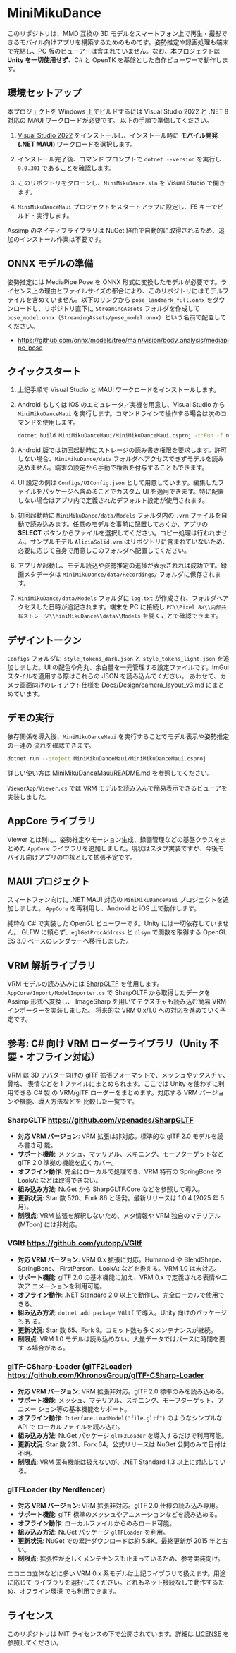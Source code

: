 # MiniMikuDance

このリポジトリは、MMD 互換の 3D モデルをスマートフォン上で再生・撮影できるモバイル向けアプリを構築するためのものです。姿勢推定や録画処理も端末で完結し、PC 版のビューアーは含まれていません。なお、本プロジェクトは **Unity を一切使用せず**、C# と OpenTK を基盤とした自作ビューワーで動作します。


## 環境セットアップ
本プロジェクトを Windows 上でビルドするには Visual Studio 2022 と .NET 8 対応の MAUI ワークロードが必要です。
以下の手順で準備してください。

1. [Visual Studio 2022](https://visualstudio.microsoft.com/vs/) をインストールし、インストール時に **モバイル開発 (.NET MAUI)** ワークロードを選択します。

2. インストール完了後、コマンド プロンプトで `dotnet --version` を実行し `9.0.301` であることを確認します。

3. このリポジトリをクローンし、`MiniMikuDance.sln` を Visual Studio で開きます。

4. `MiniMikuDanceMaui` プロジェクトをスタートアップに設定し、F5 キーでビルド・実行します。

Assimp のネイティブライブラリは NuGet 経由で自動的に取得されるため、追加のインストール作業は不要です。

## ONNX モデルの準備
姿勢推定には MediaPipe Pose を ONNX 形式に変換したモデルが必要です。ライセンス上の理由とファイルサイズの都合により、このリポジトリにはモデルファイルを含めていません。以下のリンクから `pose_landmark_full.onnx` をダウンロードし、リポジトリ直下に `StreamingAssets` フォルダを作成して `pose_model.onnx`（`StreamingAssets/pose_model.onnx`）という名前で配置してください。

- <https://github.com/onnx/models/tree/main/vision/body_analysis/mediapipe_pose>

## クイックスタート
1. 上記手順で Visual Studio と MAUI ワークロードをインストールします。
2. Android もしくは iOS のエミュレータ／実機を用意し、Visual Studio から `MiniMikuDanceMaui` を実行します。コマンドラインで操作する場合は次のコマンドを使用します。

   ```bash
   dotnet build MiniMikuDanceMaui/MiniMikuDanceMaui.csproj -t:Run -f net8.0-android34.0
   ```

3. Android 版では初回起動時にストレージの読み書き権限を要求します。許可しない場合、`MiniMikuDance/data` フォルダへアクセスできずモデルを読み込めません。端末の設定から手動で権限を付与することもできます。

4. UI 設定の例は `Configs/UIConfig.json` として用意しています。編集したファイルをパッケージへ含めることでカスタム UI を適用できます。特に配置しない場合はアプリ内で定義されたデフォルト設定が使用されます。

5. 初回起動時に `MiniMikuDance/data/Models` フォルダ内の `.vrm` ファイルを自動で読み込みます。任意のモデルを事前に配置しておくか、アプリの **SELECT** ボタンからファイルを選択してください。コピー処理は行われません。サンプルモデル `AliciaSolid.vrm` はリポジトリに含まれていないため、必要に応じて自身で用意しこのフォルダへ配置してください。

6. アプリが起動し、モデル読込や姿勢推定の進捗が表示されれば成功です。録画メタデータは `MiniMikuDance/data/Recordings/` フォルダに保存されます。
7. `MiniMikuDance/data/Models` フォルダに `log.txt` が作成され、フォルダへアクセスした日時が追記されます。端末を PC に接続し `PC\\Pixel 8a\\内部共有ストレージ\\MiniMikuDance\\data\\Models` を開くことで確認できます。

## デザイントークン
`Configs` フォルダに `style_tokens_dark.json` と `style_tokens_light.json` を追加しました。UI の配色や角丸、余白量を一元管理する設定ファイルです。ImGui スタイルを適用する際はこれらの JSON を読み込んでください。
あわせて、カメラ画面向けのレイアウト仕様を [Docs/Design/camera_layout_v3.md](Docs/Design/camera_layout_v3.md) にまとめています。

## デモの実行
依存関係を導入後、`MiniMikuDanceMaui` を実行することでモデル表示や姿勢推定の一連の
流れを確認できます。

```bash
dotnet run --project MiniMikuDanceMaui/MiniMikuDanceMaui.csproj
```
詳しい使い方は [MiniMikuDanceMaui/README.md](MiniMikuDanceMaui/README.md) を参照してください。

`ViewerApp/Viewer.cs` では VRM モデルを読み込んで簡易表示できるビューアを実装しました。

## AppCore ライブラリ
Viewer とは別に、姿勢推定やモーション生成、録画管理などの基盤クラスをまとめた `AppCore` ライブラリを追加しました。現状はスタブ実装ですが、今後モバイル向けアプリの中核として拡張予定です。


## MAUI プロジェクト
スマートフォン向けに .NET MAUI 対応の `MiniMikuDanceMaui` プロジェクトを追加しました。
`AppCore` を再利用し、Android と iOS 上で動作します。

純粋な C# で実装した OpenGL ビューワーです。Unity には一切依存していません。
GLFW に頼らず、`eglGetProcAddress` と `dlsym` で関数を取得する OpenGL ES 3.0 ベースのレンダラーへ移行しました。

## VRM 解析ライブラリ
VRM モデルの読み込みには [SharpGLTF](https://github.com/vpenades/SharpGLTF) を使用します。
`AppCore/Import/ModelImporter.cs` で SharpGLTF から取得したデータを Assimp 形式へ変換し、
ImageSharp を用いてテクスチャも読み込む簡易 VRM インポーターを実装しました。
将来的な VRM 0.x/1.0 への対応を進めていく予定です。

## 参考: C# 向け VRM ローダーライブラリ（Unity 不要・オフライン対応）

VRM は 3D アバター向けの glTF 拡張フォーマットで、メッシュやテクスチャ、骨格、
表情などを 1 ファイルにまとめられます。ここでは Unity を使わずに利用できる C# 製
の VRM/glTF ローダーをまとめます。対応する VRM バージョンや機能、導入方法などを
比較した一覧です。

### SharpGLTF <https://github.com/vpenades/SharpGLTF>

- **対応 VRM バージョン**: VRM 拡張は非対応。標準的な glTF 2.0 モデルを読み書き可
  能。
- **サポート機能**: メッシュ、マテリアル、スキニング、モーフターゲットなど glTF
  2.0 準拠の機能を広くカバー。
- **オフライン動作**: 完全にローカルで処理でき、VRM 特有の SpringBone や LookAt
  などは取得できない。
- **組み込み方法**: NuGet から SharpGLTF.Core などを参照して導入。
- **更新状況**: Star 数 520、Fork 86 と活発。最新リリースは 1.0.4 (2025 年 5 月)。
- **制限点**: VRM 拡張を解釈しないため、メタ情報や VRM 独自のマテリアル (MToon)
  には非対応。

### VGltf <https://github.com/yutopp/VGltf>

- **対応 VRM バージョン**: VRM 0.x 拡張に対応。Humanoid や BlendShape、SpringBone、
  FirstPerson、LookAt などを扱える。VRM 1.0 は未対応。
- **サポート機能**: glTF 2.0 の基本機能に加え、VRM 0.x で定義される表情や二次ア
  ニメーションを利用可能。
- **オフライン動作**: .NET Standard 2.0 以上で動作し、完全ローカルで使用できる。
- **組み込み方法**: `dotnet add package VGltf` で導入。Unity 向けのパッケージもあ
  る。
- **更新状況**: Star 数 65、Fork 9。コミット数も多くメンテナンスが継続。
- **制限点**: VRM 1.0 モデルは読み込めない。大量データではパースに時間を要す
  る場合がある。

### glTF-CSharp-Loader (glTF2Loader) <https://github.com/KhronosGroup/glTF-CSharp-Loader>

- **対応 VRM バージョン**: VRM 拡張非対応。glTF 2.0 標準のみを読み込める。
- **サポート機能**: メッシュ、マテリアル、スキニング、モーフターゲット、アニメー
  ション等の基本機能をサポート。
- **オフライン動作**: `Interface.LoadModel("file.gltf")` のようなシンプルな API で
  ローカルファイルを読み込む。
- **組み込み方法**: NuGet パッケージ `glTF2Loader` を導入するだけで利用可能。
- **更新状況**: Star 数 231、Fork 64。公式リリースは NuGet 公開のみで日付は不明。
- **制限点**: VRM 固有機能は扱えないが、.NET Standard 1.3 以上に対応している。

### glTFLoader (by Nerdfencer)

- **対応 VRM バージョン**: VRM 拡張非対応。glTF 2.0 仕様の読み込み専用。
- **サポート機能**: glTF 標準のメッシュやアニメーションなどを読み込める。
- **オフライン動作**: ローカルファイルからのみロード可能。
- **組み込み方法**: NuGet パッケージ `glTFLoader` を利用。
- **更新状況**: NuGet での累計ダウンロードは約 5.8K。最終更新が 2015 年と古い。
- **制限点**: 拡張性が乏しくメンテナンスも止まっているため、参考実装向け。

ニコニコ立体などに多い VRM 0.x 系モデルは上記ライブラリで扱えます。用途に応じて
ライブラリを選択してください。どれもネット接続なしで動作するため、オフライン環境
でも利用できます。

## ライセンス
このリポジトリは MIT ライセンスの下で公開されています。詳細は [LICENSE](LICENSE) を参照してください。
